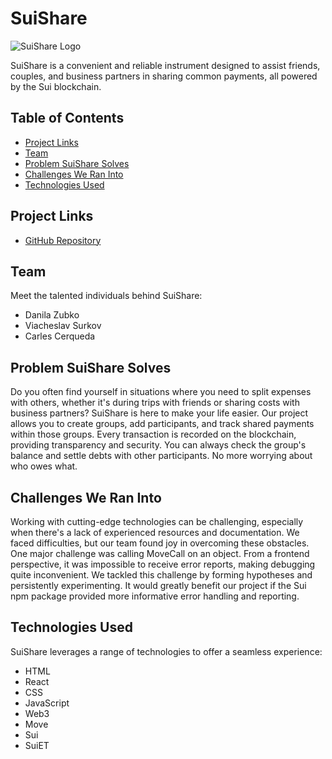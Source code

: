 # SuiShare

![SuiShare Logo]([insert_logo_url_here](https://devfolio.co/_next/image?url=https%3A%2F%2Fassets.devfolio.co%2Fhackathons%2F31bdc16ef61a4b2e9086a85980627efc%2Fprojects%2F9acb22835a2f4f28895ddcbd3e1d3dd3%2F74c4a5fe-7002-4a86-a370-87c82df5574f.jpeg&w=1440&q=75))

SuiShare is a convenient and reliable instrument designed to assist friends, couples, and business partners in sharing common payments, all powered by the Sui blockchain.

## Table of Contents

- [Project Links](#project-links)
- [Team](#team)
- [Problem SuiShare Solves](#problem-suishare-solves)
- [Challenges We Ran Into](#challenges-we-ran-into)
- [Technologies Used](#technologies-used)

## Project Links

- [GitHub Repository](https://github.com/surkovv/SuiShare)

## Team

Meet the talented individuals behind SuiShare:

- Danila Zubko
- Viacheslav Surkov
- Carles Cerqueda

## Problem SuiShare Solves

Do you often find yourself in situations where you need to split expenses with others, whether it's during trips with friends or sharing costs with business partners? SuiShare is here to make your life easier. Our project allows you to create groups, add participants, and track shared payments within those groups. Every transaction is recorded on the blockchain, providing transparency and security. You can always check the group's balance and settle debts with other participants. No more worrying about who owes what. 

## Challenges We Ran Into

Working with cutting-edge technologies can be challenging, especially when there's a lack of experienced resources and documentation. We faced difficulties, but our team found joy in overcoming these obstacles. One major challenge was calling MoveCall on an object. From a frontend perspective, it was impossible to receive error reports, making debugging quite inconvenient. We tackled this challenge by forming hypotheses and persistently experimenting. It would greatly benefit our project if the Sui npm package provided more informative error handling and reporting.

## Technologies Used

SuiShare leverages a range of technologies to offer a seamless experience:

- HTML
- React
- CSS
- JavaScript
- Web3
- Move
- Sui
- SuiET

